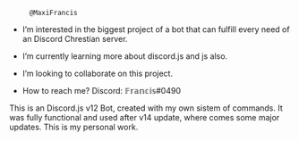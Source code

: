          @MaxiFrancis
- I’m interested in the biggest project of a bot that can fulfill every need of an Discord Chrestian server.
- I’m currently learning more about discord.js and js also.
- I’m looking to collaborate on this project.

- How to reach me?
Discord: 𝔽𝕣𝕒𝕟𝕔𝕚𝕤#0490

<!---
MaxiFrancis/MaxiFrancis is a ✨ special ✨ repository because its built on a friendly interaction.
--->

This is an Discord.js v12 Bot, created with my own sistem of commands. It was fully functional and used after v14 update, where comes some major updates.
This is my personal work.
